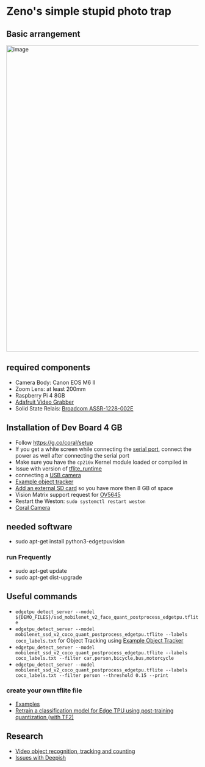 # Zeno's simple stupid photo trap

## Basic arrangement

<img width="800" alt="image" src="https://user-images.githubusercontent.com/16016898/112650938-31da9780-8e4c-11eb-8eb8-910dc97fa0b2.png">


## required components

* Camera Body: Canon EOS M6 II
* Zoom Lens: at least 200mm
* Raspberry Pi 4 8GB
* [Adafruit Video Grabber](https://www.adafruit.com/product/4669)
* Solid State Relais: [Broadcom ASSR-1228-002E](https://ch.rs-online.com/web/p/halbleiterrelais/1894778/)

## Installation of Dev Board 4 GB
* Follow https://g.co/coral/setup 
* If you get a white screen while connecting the [serial port](https://coral.ai/docs/dev-board/serial-console), connect the power as well after connecting the serial port
* Make sure you have the  `cp210x` Kernel module loaded or compiled in
* Issue with version of [tflite_runtime](https://github.com/google-coral/tflite/issues/45)
* connecting a [USB camera](https://coral.ai/docs/dev-board/camera/#connect-a-usb-camera)
* [Example object tracker](https://github.com/google-coral/example-object-tracker)
* [Add an external SD card](https://github.com/f0cal/google-coral/issues/61) so you have more then 8 GB of space
* Vision Matrix support request for [OV5645](https://servicedesk.matrix-vision.com/servicedesk/customer/portal/1/MVSD-1274)
* Restart the Weston: `sudo systemctl restart weston`
* [Coral Camera](https://coral.ai/products/camera/)

## needed software
* sudo apt-get install python3-edgetpuvision
### run Frequently
* sudo apt-get update
* sudo apt-get dist-upgrade

## Useful commands
* `edgetpu_detect_server --model ${DEMO_FILES}/ssd_mobilenet_v2_face_quant_postprocess_edgetpu.tflite`
* `edgetpu_detect_server --model mobilenet_ssd_v2_coco_quant_postprocess_edgetpu.tflite --labels coco_labels.txt` for Object Tracking using [Example Object Tracker](https://github.com/google-coral/example-object-tracker)
* `edgetpu_detect_server --model mobilenet_ssd_v2_coco_quant_postprocess_edgetpu.tflite --labels coco_labels.txt --filter car,person,bicycle,bus,motorcycle`
* `edgetpu_detect_server --model mobilenet_ssd_v2_coco_quant_postprocess_edgetpu.tflite --labels coco_labels.txt --filter person --threshold 0.15 --print`
### create your own tflite file
* [Examples](https://coral.ai/examples/#code-examples/)
* [Retrain a classification model for Edge TPU using post-training quantization (with TF2)](https://colab.research.google.com/github/google-coral/tutorials/blob/master/retrain_classification_ptq_tf2.ipynb#scrollTo=RwywT4ZpQjLf)

## Research
* [Video object recognition, tracking and counting](https://github.com/AdaptiveCity/deepdish)
* [Issues with Deepish](https://github.com/AdaptiveCity/deepdish/issues/1)
